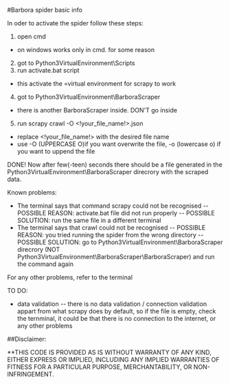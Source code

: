 #Barbora spider basic info

In oder to activate the spider follow these steps:

1) open cmd
  - on windows works only in cmd. for some reason
2) got to Python3VirtualEnvironment\Scripts
3) run activate.bat script
  - this activate the =virtual environment for scrapy to work
4) got to Python3VirtualEnvironment\BarboraScraper
  - there is another BarboraScraper inside. DON'T go inside
5) run scrapy crawl -O <!your_file_name!>.json
  - replace <!your_file_name!> with the desired file name
  - use -O (UPPERCASE O)if you want overwrite the file, -o (lowercase o) if you want to uppend the file 

DONE! Now after few(-teen) seconds there should be a file generated in the Python3VirtualEnvironment\BarboraScraper direcrory with the scraped data.

Known problems:
  - The terminal says that command scrapy could not be recognised
    -- POSSIBLE REASON: activate.bat file did not run properly
    -- POSSIBLE SOLUTION: run the same file in a different terminal
  - The terminal says that crawl could not be recognised
    -- POSSIBLE REASON: you tried running the spider from the wrong directory
    -- POSSIBLE SOLUTION: go to Python3VirtualEnvironment\BarboraScraper direcrory (NOT Python3VirtualEnvironment\BarboraScraper\BarboraScraper) and run the command again

For any other problems, refer to the terminal

TO DO:
  - data validation
    -- there is no data validation / connection validation appart from what scrapy does by default, so if the file is empty, check the ternminal, it could be that there is no connection to the internet, or any other problems

##Disclaimer:

**THIS CODE IS PROVIDED AS IS WITHOUT WARRANTY OF ANY KIND, EITHER EXPRESS OR IMPLIED, INCLUDING ANY IMPLIED WARRANTIES OF FITNESS FOR A PARTICULAR PURPOSE, MERCHANTABILITY, OR NON-INFRINGEMENT.